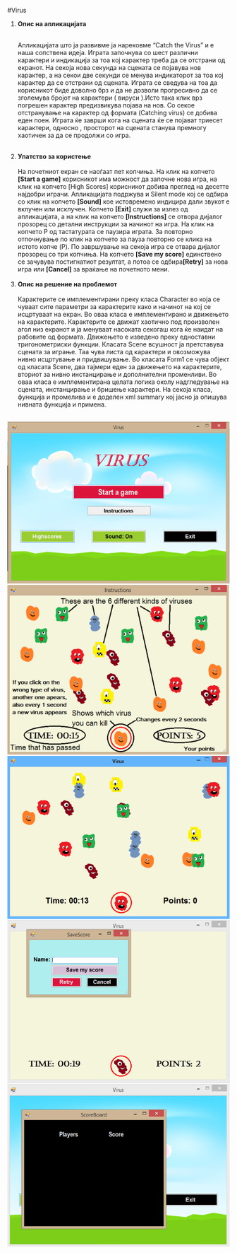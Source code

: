#Virus
<ol>
<li><strong>Опис на апликацијата</strong></li></br>
<p>Апликацијата што ја развивме ја нарековме “Catch the Virus” и е наша сопствена идеја. Играта започнува со шест различни карактери и индикација за тоа кој карактер треба да се отстрани од екранот. На секоја нова секунда на сцената се појавува нов карактер, а на секои две секунди се менува индикаторот за тоа кој карактер да се отстрани од сцената. Играта се сведува на тоа да корисникот биде доволно брз и да не дозволи прогресивно да се зголемува бројот на карактери ( вируси ).Исто така клик врз погрешен карактер предизвикува појава на нов. Со секое отстранување на карактер од формата (Catching virus) се добива еден поен.  Играта ќе заврши кога на сцената ќе се појават триесет карактери, односно , просторот на сцената станува премногу хаотичен за да се продолжи со игра.</p></br>

<li><strong>Упатство за користење</strong></li></br>
На почетниот екран се наоѓаат пет копчиња. На клик на копчето <strong>[Start a game]</strong> корисникот има можност да започне нова игра, на клик на копчето <string>[High Scores]</strong> корисникот добива преглед на десетте најдобри играчи. Апликацијата подржува и Silent mode кој се одбира со клик на копчето <strong>[Sound]</strong> кое истовремено индицира дали звукот е вклучен или исклучен. Копчето <strong>[Еxit]</strong> служи за излез од апликацијата, а на клик на копчето <strong>[Instructions]</strong> се отвора дијалог прозорец со детални инструкции за начинот на игра. На клик на копчето P од тастатурата се паузира играта. За повторно отпочнување по клик на копчето за пауза повторно се клика на истото копче (P).
По завршување на секоја игра се отвара дијалог прозорец со три копчиња. На копчето <strong>[Save my score]</strong> единствено се зачувува постигнатиот резултат, а потоа се одбира<strong>[Retry]</strong> за нова игра или <strong>[Cancel]</strong> за враќање на почетното мени.</br></br>

<li><strong>Опис на решение на проблемот</strong></li></br>
Карактерите се имплементирани преку класа Character во која се чуваат сите параметри за карактерите како и начинот на кој се исцртуваат на екран. Во оваа класа е имплементирано и движењето на карактерите. Карактерите се движат хаотично под произволен агол низ екранот и ја менуваат насоката секогаш кога ќе наидат на рабовите од формата. Движењето е изведено преку едноставни тригонометриски функции.
Класата Scene всушност ја претставува сцената за играње. Таа чува листа од карактери и овозможува нивно исцртување и придвишување.
Во класата Form1 се чува објект од класата Scene, два тајмери  еден за движењето на карактерите, вториот за нивно инстанцирање и дополнителни променливи. Во оваа класа е имплементирана целата логика околу надгледување на сцената, инстанцирање и бришење карактери.
На секоја класа, функција и промелива и е доделен xml summary  кој јасно ја опишува нивната функција и примена.</br></br>
</ol>
<p align="center">
  <img src="Screenshots\Start.png"/>
  <img src="Screenshots\Instructions.png"/>
  <img src="Screenshots\igra.png"/>
  <img src="Screenshots\SaveScore.png"/>
  <img src="Screenshots\ScoreBoard.png"/>
</p>

